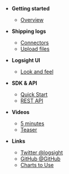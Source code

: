 <!-- docs/_sidebar.md -->

- **Getting started**
    - [Overview](/)

- **Shipping logs**
    - [Connectors](/shipping_logs/filebeats.md)
    - [Upload files](/shipping_logs/upload_files.md)

- **Logsight UI**
    - [Look and feel](/logsight_ui/logsight_ui.md)

- **SDK & API**
    - [Quick Start](https://logsight-sdk-py.readthedocs.io/en/latest/detecting_incidents/quick_guide.html)
    - [REST API](https://logsight-sdk-py.readthedocs.io/en/latest/api/description.html)
    
- **Videos**
    - [5 minutes](/videos/5_minutes.md)
    - [Teaser](/videos/teaser.md)

- **Links**
    - [Twitter @logsight](http://twitter.com/logsight)
    - [GitHub @GitHub](https://github.com/aiops)
    - [Charts to Use](/chart_examples.md)
